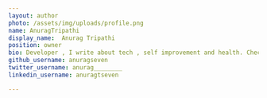 ```yaml
---
layout: author
photo: /assets/img/uploads/profile.png
name: AnuragTripathi
display_name:  Anurag Tripathi
position: owner
bio: Developer , I write about tech , self improvement and health. Check <a href="/about/">About</a>
github_username: anuragseven
twitter_username: anurag________
linkedin_username: anuragtseven

---
```


